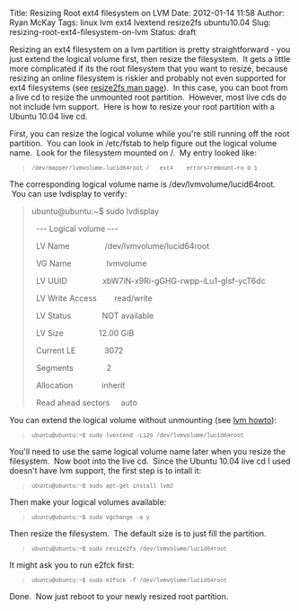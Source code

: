 Title: Resizing Root ext4 filesystem on LVM
Date: 2012-01-14 11:58
Author: Ryan McKay
Tags: linux lvm ext4 lvextend resize2fs ubuntu10.04
Slug: resizing-root-ext4-filesystem-on-lvm
Status: draft

Resizing an ext4 filesystem on a lvm partition is pretty straightforward - you just extend the logical volume first, then resize the filesystem.  It gets a little more complicated if its the root filesystem that you want to resize, because resizing an online filesystem is riskier and probably not even supported for ext4 filesystems (see [resize2fs man page](http://linux.die.net/man/8/resize2fs)).  In this case, you can boot from a live cd to resize the unmounted root partition.  However, most live cds do not include lvm support.  Here is how to resize your root partition with a Ubuntu 10.04 live cd.  

  

First, you can resize the logical volume while you're still running off the root partition.  You can look in /etc/fstab to help figure out the logical volume name.  Look for the filesystem mounted on /.  My entry looked like:  

  

> </p>
>
> <span style="font-family: 'Courier New', Courier, monospace; font-size: x-small;">/dev/mapper/lvmvolume-lucid64root /   ext4    errors=remount-ro 0 1</span>

</p>

<div>

</p>

The corresponding logical volume name is /dev/lvmvolume/lucid64root.  You can use lvdisplay to verify:  

> </p>
>
> <p>
>
> <span style="font-family: &#39;Courier New&#39;, Courier, monospace; font-size: x-small;">
>
> </p>
>
> ubuntu@ubuntu:~\$ sudo lvdisplay  
>
>   --- Logical volume ---  
>
>   LV Name                /dev/lvmvolume/lucid64root  
>
>   VG Name                lvmvolume  
>
>   LV UUID                xbW7iN-x9Ri-gGHG-rwpp-iLu1-gIsf-ycT6dc  
>
>   LV Write Access        read/write  
>
>   LV Status              NOT available  
>
>   LV Size                12.00 GiB  
>
>   Current LE             3072  
>
>   Segments               2  
>
>   Allocation             inherit  
>
>   Read ahead sectors     auto  
>
> </span>

</p>

You can extend the logical volume without unmounting (see [lvm howto](http://tldp.org/HOWTO/LVM-HOWTO/extendlv.html)):

</div>

</p>

<div>

</p>

> </p>
>
> <span style="font-family: 'Courier New', Courier, monospace; font-size: x-small;">ubuntu@ubuntu:~\$ sudo lvextend -L12G /dev/lvmvolume/lucid64root</span>

</p>

</div>

</p>

  

You'll need to use the same logical volume name later when you resize the filesystem.  Now boot into the live cd.  Since the Ubuntu 10.04 live cd I used doesn't have lvm support, the first step is to intall it:  

> </p>
>
> <span style="font-family: 'Courier New', Courier, monospace; font-size: x-small;">ubuntu@ubuntu:~\$ sudo apt-get install lvm2</span>

</p>

Then make your logical volumes available:  

> </p>
>
> <span style="font-family: 'Courier New', Courier, monospace; font-size: x-small;">ubuntu@ubuntu:~\$ sudo vgchange -a y</span>

</p>

Then resize the filesystem.  The default size is to just fill the partition.  

> </p>
>
> <span style="font-family: 'Courier New', Courier, monospace; font-size: x-small;">ubuntu@ubuntu:~\$ sudo resize2fs /dev/lvmvolume/lucid64root</span>

</p>

It might ask you to run e2fck first:  

> </p>
>
> <span style="font-family: 'Courier New', Courier, monospace; font-size: x-small;">ubuntu@ubuntu:~\$ sudo e2fsck -f /dev/lvmvolume/lucid64root</span>

</p>

Done.  Now just reboot to your newly resized root partition.
